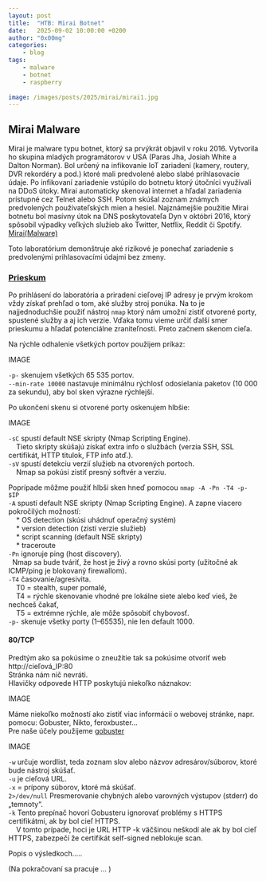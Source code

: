 ```yaml
---
layout: post
title:	"HTB: Mirai Botnet"
date:	2025-09-02 10:00:00 +0200 
author: "0x00mg"
categories:
    - blog
tags:
    - malware
    - botnet
    - raspberry
   
image: /images/posts/2025/mirai/mirai1.jpg
---
```


## Mirai Malware

Mirai je malware typu botnet, ktorý sa prvýkrát objavil v roku 2016.
Vytvorila ho skupina mladých programátorov v USA (Paras Jha, Josiah White a Dalton Norman).
Bol určený na infikovanie IoT zariadení (kamery, routery, DVR rekordéry a pod.) ktoré mali predvolené alebo slabé prihlasovacie údaje. 
Po infikovaní zariadenie vstúpilo do botnetu ktorý útočníci využívali na DDoS útoky.
Mirai automaticky skenoval internet a hľadal zariadenia prístupné cez Telnet alebo SSH. Potom skúšal zoznam známych predvolených používateľských mien a hesiel.
Najznámejšie použitie Mirai botnetu bol masívny útok na DNS poskytovateľa Dyn v októbri 2016, ktorý spôsobil výpadky veľkých služieb ako Twitter, Netflix, Reddit či Spotify.
[Mirai(Malware)](https://en.wikipedia.org/wiki/Mirai_(malware))

Toto laboratórium demonštruje aké rizikové je ponechať zariadenie s predvolenými prihlasovacími údajmi bez zmeny.

### <ins>Prieskum</ins>

Po prihlásení do laboratória a priradení cieľovej IP adresy je prvým krokom vždy získať prehľad o tom, aké služby stroj ponúka. 
Na to je najjednoduchšie použiť nástroj `nmap` ktorý nám umožní zistiť otvorené porty, spustené služby a aj ich verzie. 
Vďaka tomu vieme určiť ďalší smer prieskumu a hľadať potenciálne zraniteľnosti. Preto začnem skenom cieľa.

Na rýchle odhalenie všetkých portov použijem príkaz:

IMAGE

`-p-`  skenujem všetkých 65 535 portov.  
`--min-rate 10000`  nastavuje minimálnu rýchlosť odosielania paketov (10 000 za sekundu), aby bol sken výrazne rýchlejší. 

Po ukončení skenu si otvorené porty oskenujem hlbšie:

IMAGE

`-sC` spustí default NSE skripty (Nmap Scripting Engine).  
&nbsp;&nbsp;&nbsp;&nbsp;Tieto skripty skúšajú získať extra info o službách (verzia SSH, SSL certifikát, HTTP titulok, FTP info atď.).  
`-sV` spustí detekciu verzií služieb na otvorených portoch.  
&nbsp;&nbsp;&nbsp;&nbsp;Nmap sa pokúsi zistiť presný softvér a verziu.

Poprípade môžme použiť hlbši sken hneď pomocou `nmap -A -Pn -T4 -p- $IP`  
`-A` spustí default NSE skripty (Nmap Scripting Engine).  A zapne viacero pokročilých možností:  
&nbsp;&nbsp;&nbsp;&nbsp;* OS detection (skúsi uhádnuť operačný systém)  
&nbsp;&nbsp;&nbsp;&nbsp;* version detection (zistí verzie služieb)  
&nbsp;&nbsp;&nbsp;&nbsp;* script scanning (default NSE skripty)  
&nbsp;&nbsp;&nbsp;&nbsp;* traceroute  
`-Pn` ignoruje ping (host discovery).   
&nbsp;&nbsp;Nmap sa bude tváriť, že host je živý a rovno skúsi porty (užitočné ak ICMP/ping je blokovaný firewallom).  
`-T4` časovanie/agresivita.  
&nbsp;&nbsp;&nbsp;&nbsp;T0 = stealth, super pomalé,   
&nbsp;&nbsp;&nbsp;&nbsp;T4 = rýchle skenovanie vhodné pre lokálne siete alebo keď vieš, že nechceš čakať,  
&nbsp;&nbsp;&nbsp;&nbsp;T5 = extrémne rýchle, ale môže spôsobiť chybovosť.  
`-p-` skenuje všetky porty (1–65535), nie len default 1000.  

#### 80/TCP
Predtým ako sa pokúsime o zneužitie tak sa pokúsime otvoriť web http://cieľová_IP:80   
Stránka nám nič nevráti.  
Hlavičky odpovede HTTP poskytujú niekoľko náznakov:  

IMAGE

Máme niekoľko možností ako zistiť viac informácií o webovej stránke, napr. pomocu: Gobuster, Nikto, feroxbuster...  
Pre naše účely použijeme [gobuster](https://github.com/OJ/gobuster)

IMAGE

`-w` určuje wordlist, teda zoznam slov alebo názvov adresárov/súborov, ktoré bude nástroj skúšať.  
`-u` je cieľová URL.  
`-x` = prípony súborov, ktoré má skúšať.  
`2>/dev/null` Presmerovanie chybných alebo varovných výstupov (stderr) do „temnoty“.  
`-k` Tento prepínač hovorí Gobusteru ignorovať problémy s HTTPS certifikátmi, ak by bol cieľ HTTPS.  
&nbsp;&nbsp;&nbsp;&nbsp;V tomto prípade, hoci je URL HTTP -k väčšinou neškodí ale ak by bol cieľ HTTPS, zabezpečí že certifikát self-signed neblokuje scan.



Popis o výsledkoch.....






(Na pokračovaní sa pracuje ... )
